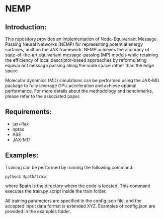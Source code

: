 # NEMP
## Introduction:
This repository provides an implementation of Node-Equivariant Message Passing Neural Networks (NEMP) for representing potential energy surfaces, built on the JAX framework. NEMP achieves the accuracy of state-of-the-art equivariant message-passing (MP) models while retaining the efficiency of local descriptor-based approaches by reformulating equivariant message passing along the node space rather than the edge space.

Molecular dynamics (MD) simulations can be performed using the JAX-MD package to fully leverage GPU acceleration and achieve optimal performance. For more details about the methodology and benchmarks, please refer to the associated paper.
## Requirements:
* jax+flax
* optax
* ASE
* JAX-MD

## Examples:
Training can be performed by running the following command:
```
python3 $path/train
```
where $path is the directory where the code is located. This command executes the train.py script inside the train folder.

All training parameters are specified in the config.json file, and the accepted input data format is extended XYZ. Examples of config.json are provided in the examples folder.
